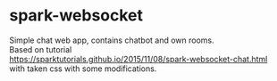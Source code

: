 # spark-websocket
Simple chat web app, contains chatbot and own rooms.  <br />
Based on tutorial  <br />
https://sparktutorials.github.io/2015/11/08/spark-websocket-chat.html <br />
with taken css with some modifications.
